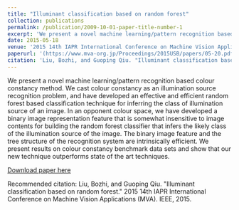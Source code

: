 ```yaml
---
title: "Illuminant classification based on random forest"
collection: publications
permalink: /publication/2009-10-01-paper-title-number-1
excerpt: 'We present a novel machine learning/pattern recognition based colour constancy method. We cast colour constancy as an illumination source recognition problem, and have developed an effective and efficient random forest based classification technique for inferring the class of illumination source of an image. In an opponent colour space, we have developed a binary image representation feature that is somewhat insensitive to image contents for building the random forest classifier that infers the likely class of the illumination source of the image. The binary image feature and the tree structure of the recognition system are intrinsically efficient. We present results on colour constancy benchmark data sets and show that our new technique outperforms state of the art techniques.'
date: 2015-05-18
venue: '2015 14th IAPR International Conference on Machine Vision Applications (MVA)'
paperurl: '(https://www.mva-org.jp/Proceedings/2015USB/papers/05-20.pdf)'
citation: 'Liu, Bozhi, and Guoping Qiu. "Illuminant classification based on random forest." 2015 14th IAPR International Conference on Machine Vision Applications (MVA). IEEE, 2015.'
---
```

We present a novel machine learning/pattern recognition based colour constancy method. We cast colour constancy as an illumination source recognition problem, and have developed an effective and efficient random forest based classification technique for inferring the class of illumination source of an image. In an opponent colour space, we have developed a binary image representation feature that is somewhat insensitive to image contents for building the random forest classifier that infers the likely class of the illumination source of the image. The binary image feature and the tree structure of the recognition system are intrinsically efficient. We present results on colour constancy benchmark data sets and show that our new technique outperforms state of the art techniques.

[Download paper here](https://www.mva-org.jp/Proceedings/2015USB/papers/05-20.pdf)

Recommended citation: Liu, Bozhi, and Guoping Qiu. "Illuminant classification based on random forest." 2015 14th IAPR International Conference on Machine Vision Applications (MVA). IEEE, 2015.
